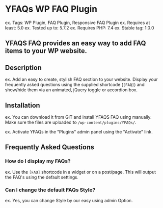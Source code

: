 # YFAQs WP FAQ Plugin
ex. Tags: WP Plugin, FAQ Plugin, Responsive FAQ Plugin
ex. Requires at least: 5.0
ex. Tested up to: 5.7.2
ex. Requires PHP: 7.4
ex. Stable tag: 1.0.0

## YFAQS FAQ provides an easy way to add FAQ items to your WP website.

## Description
ex. Add an easy to create, stylish FAQ section to your website. Display your frequently asked questions using the supplied shortcode (`[FAQ]`) and show/hide them via an animated, jQuery toggle or accordion box.

## Installation
ex. You can download it from GIT and install YFAQS FAQ using manually. Make sure the files are uploaded to `/wp-content/plugins/YFAQs/`.

ex. Activate YFAQs in the \"Plugins\" admin panel using the \"Activate\" link.

## Frequently Asked Questions

### How do I display my FAQs?
ex. Use the `[FAQ]` shortcode in a widget or on a post/page. This will output the FAQ\'s using the default settings.

### Can I change the default FAQs Style?
ex. Yes, you can change Style by our easy using admin Option.
